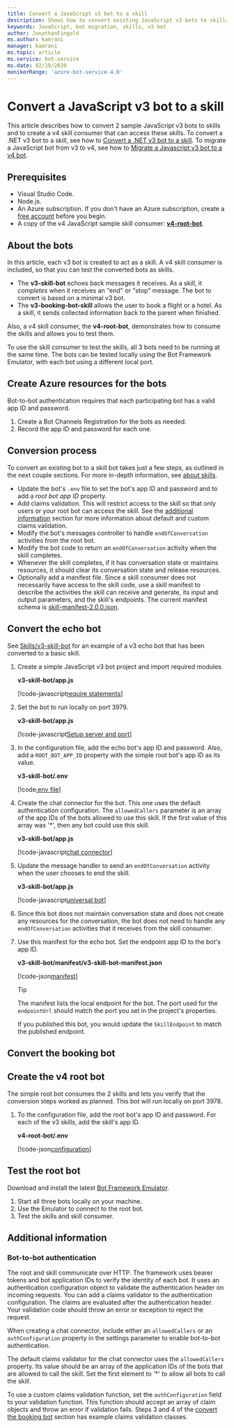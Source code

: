 ```yaml
---
title: Convert a JavaScript v3 bot to a skill
description: Shows how to convert existing JavaScript v3 bots to skills and consume them from a JavaScript v4 bot.
keywords: JavaScript, bot migration, skills, v3 bot
author: JonathanFingold
ms.author: kamrani
manager: kamrani
ms.topic: article
ms.service: bot-service
ms.date: 02/19/2020
monikerRange: 'azure-bot-service-4.0'
---
```


# Convert a JavaScript v3 bot to a skill

This article describes how to convert 2 sample JavaScript v3 bots to skills and to create a v4 skill consumer that can access these skills.
To convert a .NET v3 bot to a skill, see how to [Convert a .NET v3 bot to a skill](net-v3-as-skill.md).
To migrate a JavaScript bot from v3 to v4, see how to [Migrate a Javascript v3 bot to a v4 bot](conversion-javascript.md).

## Prerequisites

- Visual Studio Code.
- Node.js.
- An Azure subscription. If you don't have an Azure subscription, create a [free account](https://azure.microsoft.com/free/?WT.mc_id=A261C142F) before you begin.
- A copy of the v4 JavaScript sample skill consumer: [**v4-root-bot**](https://aka.ms/js-simple-root-bot). <!--TODO Create aka link once there's a target-->

## About the bots

In this article, each v3 bot is created to act as a skill. A v4 skill consumer is included, so that you can test the converted bots as skills.

- The **v3-skill-bot** echoes back messages it receives. As a skill, it _completes_ when it receives an "end" or "stop" message. The bot to convert is based on a minimal v3 bot.
- The **v3-booking-bot-skill** allows the user to book a flight or a hotel. As a skill, it sends collected information back to the parent when finished.

Also, a v4 skill consumer, the **v4-root-bot**, demonstrates how to consume the skills and allows you to test them.

To use the skill consumer to test the skills, all 3 bots need to be running at the same time. The bots can be tested locally using the Bot Framework Emulator, with each bot using a different local port.

## Create Azure resources for the bots

Bot-to-bot authentication requires that each participating bot has a valid app ID and password.

1. Create a Bot Channels Registration for the bots as needed.
1. Record the app ID and password for each one.

## Conversion process

To convert an existing bot to a skill bot takes just a few steps, as outlined in the next couple sections. For more in-depth information, see [about skills](../skills-conceptual.md).

- Update the bot's `.env` file to set the bot's app ID and password and to add a _root bot app ID_ property.
- Add claims validation. This will restrict access to the skill so that only users or your root bot can access the skill. See the [additional information](#additional-information) section for more information about default and custom claims validation.
- Modify the bot's messages controller to handle `endOfConversation` activities from the root bot.
- Modify the bot code to return an `endOfConversation` activity when the skill completes.
- Whenever the skill completes, if it has conversation state or maintains resources, it should clear its conversation state and release resources.
- Optionally add a manifest file.
  Since a skill consumer does not necessarily have access to the skill code, use a skill manifest to describe the activities the skill can receive and generate, its input and output parameters, and the skill's endpoints.
  The current manifest schema is [skill-manifest-2.0.0.json](https://github.com/microsoft/botframework-sdk/blob/master/schemas/skills/skill-manifest-2.0.0.json).

## Convert the echo bot

See [Skills/v3-skill-bot](https://aka.ms/v3-js-echo-skill) for an example of a v3 echo bot that has been converted to a basic skill. <!--TODO Create aka link once there's a target-->

1. Create a simple JavaScript v3 bot project and import required modules.

   **v3-skill-bot/app.js**

   [!code-javascript[require statements](~/../botbuilder-samples/MigrationV3V4/Node/Skills/v3-skill-bot/app.js?range=5-7)]

1. Set the bot to run locally on port 3979.

   **v3-skill-bot/app.js**

   [!code-javascript[Setup server and port](~/../botbuilder-samples/MigrationV3V4/Node/Skills/v3-skill-bot/app.js?range=9-13)]

1. In the configuration file, add the echo bot's app ID and password. Also, add a `ROOT_BOT_APP_ID` property with the simple root bot's app ID as its value.

   **v3-skill-bot/.env**

   [!code[.env file](~/../botbuilder-samples/MigrationV3V4/Node/Skills/v3-skill-bot/.env)]

1. Create the chat connector for the bot. This one uses the default authentication configuration. The `allowedCallers` parameter is an array of the app IDs of the bots allowed to use this skill. If the first value of this array was '*', then any bot could use this skill.

   **v3-skill-bot/app.js**

   [!code-javascript[chat connector](~/../botbuilder-samples/MigrationV3V4/Node/Skills/v3-skill-bot/app.js?range=24-30&highlight=6)]

1. Update the message handler to send an `endOfConversation` activity when the user chooses to end the skill.

   **v3-skill-bot/app.js**

   [!code-javascript[universal bot](~/../botbuilder-samples/MigrationV3V4/Node/Skills/v3-skill-bot/app.js?range=35-46&highlight=6)]

1. Since this bot does not maintain conversation state and does not create any resources for the conversation, the bot does not need to handle any `endOfConversation` activities that it receives from the skill consumer.

1. Use this manifest for the echo bot. Set the endpoint app ID to the bot's app ID.

   **v3-skill-bot/manifest/v3-skill-bot-manifest.json**

   [!code-json[manifest](~/../botbuilder-samples/MigrationV3V4/Node/Skills/v3-skill-bot/manifest/v3-skill-bot-manifest.json?highlight=22)]

   > [!TIP]
   > The manifest lists the local endpoint for the bot. The port used for the `endpointUrl` should match the port you set in the project's properties.
   >
   > If you published this bot, you would update the `SkillEndpoint` to match the published endpoint.

## Convert the booking bot

## Create the v4 root bot

The simple root bot consumes the 2 skills and lets you verify that the conversion steps worked as planned. This bot will run locally on port 3978.

1. To the configuration file, add the root bot's app ID and password. For each of the v3 skills, add the skill's app ID.

   **v4-root-bot/.env**

   [!code-json[configuration](~/../botbuilder-samples/MigrationV3V4/CSharp/Skills/v4-root-bot/.env?highlight=2-3,6,10)]

## Test the root bot

Download and install the latest [Bot Framework Emulator](https://aka.ms/bot-framework-emulator-readme).

1. Start all three bots locally on your machine.
1. Use the Emulator to connect to the root bot.
1. Test the skills and skill consumer.

## Additional information

### Bot-to-bot authentication

The root and skill communicate over HTTP. The framework uses bearer tokens and bot application IDs to verify the identity of each bot. It uses an authentication configuration object to validate the authentication header on incoming requests. You can add a claims validator to the authentication configuration. The claims are evaluated after the authentication header. Your validation code should throw an error or exception to reject the request.

When creating a chat connector, include either an `allowedCallers` or an `authConfiguration` property in the settings parameter to enable bot-to-bot authentication.

The default claims validator for the chat connector uses the `allowedCallers` property. Its value should be an array of the application IDs of the bots that are allowed to call the skill. Set the first element to '*' to allow all bots to call the skill.

To use a custom claims validation function, set the `authConfiguration` field to your validation function. This function should accept an array of claim objects and throw an error if validation fails. <!--TODO Validate--> Steps 3 and 4 of the [convert the booking bot](#convert-the-booking-bot) section has example claims validation classes.
